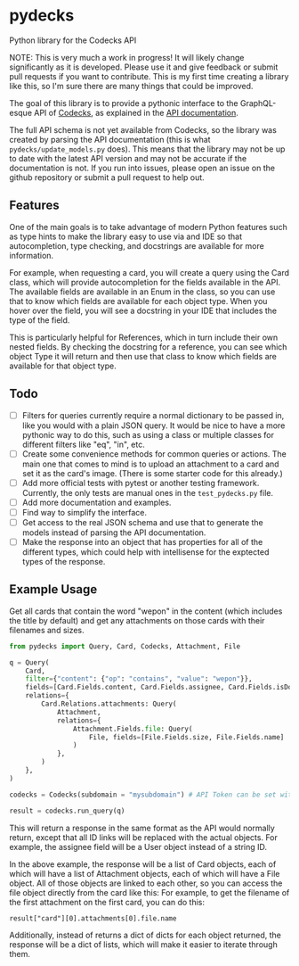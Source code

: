 # pydecks
Python library for the Codecks API

NOTE: This is very much a work in progress! It will likely change significantly as it is developed. Please use it and give feedback or submit pull requests if you want to contribute. This is my first time creating a library like this, so I'm sure there are many things that could be improved.

The goal of this library is to provide a pythonic interface to the GraphQL-esque API of [Codecks](https://codecks.io/), as explained in the [API documentation](https://manual.codecks.io/api-reference/).

The full API schema is not yet available from Codecks, so the library was created by parsing the API documentation (this is what `pydecks/update_models.py` does). This means that the library may not be up to date with the latest API version and may not be accurate if the documentation is not. If you run into issues, please open an issue on the github repository or submit a pull request to help out.

## Features
One of the main goals is to take advantage of modern Python features such as type hints to make the library easy to use via and IDE so that autocompletion, type checking, and docstrings are available for more information.

For example, when requesting a card, you will create a query using the Card class, which will provide autocompletion for the fields available in the API. The available fields are available in an Enum in the class, so you can use that to know which fields are available for each object type. When you hover over the field, you will see a docstring in your IDE that includes the type of the field.

This is particularly helpful for References, which in turn include their own nested fields. By checking the docstring for a reference, you can see which object Type it will return and then use that class to know which fields are available for that object type.


## Todo

- [ ] Filters for queries currently require a normal dictionary to be passed in, like you would with a plain JSON query. It would be nice to have a more pythonic way to do this, such as using a class or multiple classes for different filters like "eq", "in", etc.
- [ ] Create some convenience methods for common queries or actions. The main one that comes to mind is to upload an attachment to a card and set it as the card's image. (There is some starter code for this already.)
- [ ] Add more official tests with pytest or another testing framework. Currently, the only tests are manual ones in the `test_pydecks.py` file.
- [ ] Add more documentation and examples.
- [ ] Find way to simplify the interface.
- [ ] Get access to the real JSON schema and use that to generate the models instead of parsing the API documentation.
- [ ] Make the response into an object that has properties for all of the different types, which could help with intellisense for the exptected types of the response.

## Example Usage

Get all cards that contain the word "wepon" in the content (which includes the title by default) and get any attachments on those cards with their filenames and sizes.

```python
from pydecks import Query, Card, Codecks, Attachment, File

q = Query(
    Card,
    filter={"content": {"op": "contains", "value": "wepon"}},
    fields=[Card.Fields.content, Card.Fields.assignee, Card.Fields.isDoc],
    relations={
        Card.Relations.attachments: Query(
            Attachment,
            relations={
                Attachment.Fields.file: Query(
                    File, fields=[File.Fields.size, File.Fields.name]
                )
            },
        )
    },
)

codecks = Codecks(subdomain = "mysubdomain") # API Token can be set with env variable CODECKS_TOKEN or passed in as an argument. 

result = codecks.run_query(q)
```

This will return a response in the same format as the API would normally return, except that all ID links will be replaced with the actual objects. For example, the assignee field will be a User object instead of a string ID. 

In the above example, the response will be a list of Card objects, each of which will have a list of Attachment objects, each of which will have a File object. All of those objects are linked to each other, so you can access the file object directly from the card like this:
For example, to get the filename of the first attachment on the first card, you can do this:

`result["card"][0].attachments[0].file.name`


Additionally, instead of returns a dict of dicts for each object returned, the response will be a dict of lists, which will make it easier to iterate through them.

